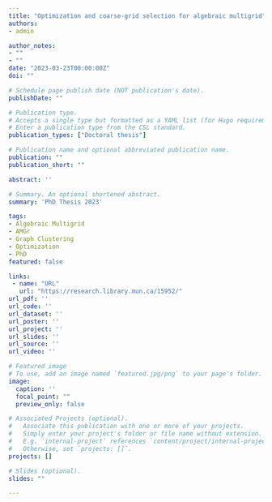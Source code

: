```yaml
---
title: "Optimization and coarse-grid selection for algebraic multigrid"
authors:
- admin

author_notes:
- ""
- ""
date: "2023-03-23T00:00:00Z"
doi: ""

# Schedule page publish date (NOT publication's date).
publishDate: ""

# Publication type.
# Accepts a single type but formatted as a YAML list (for Hugo requirements).
# Enter a publication type from the CSL standard.
publication_types: ["Doctoral thesis"]

# Publication name and optional abbreviated publication name.
publication: ""
publication_short: ""

abstract: ''

# Summary. An optional shortened abstract.
summary: 'PhD Thesis 2023'

tags:
- Algebraic Multigrid
- AMGr
- Graph Clustering
- Optimization
- PhD
featured: false

links:
 - name: "URL"
   url: "https://research.library.mun.ca/15952/"
url_pdf: ''
url_code: ''
url_dataset: ''
url_poster: ''
url_project: ''
url_slides: ''
url_source: ''
url_video: ''

# Featured image
# To use, add an image named `featured.jpg/png` to your page's folder. 
image:
  caption: ''
  focal_point: ""
  preview_only: false

# Associated Projects (optional).
#   Associate this publication with one or more of your projects.
#   Simply enter your project's folder or file name without extension.
#   E.g. `internal-project` references `content/project/internal-project/index.md`.
#   Otherwise, set `projects: []`.
projects: []

# Slides (optional).
slides: ""

---
```




